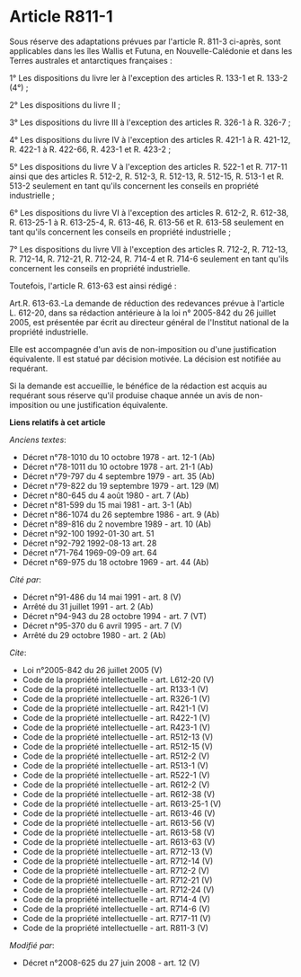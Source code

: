# Article R811-1

Sous réserve des adaptations prévues par l'article R. 811-3 ci-après, sont applicables dans les îles Wallis et Futuna, en
Nouvelle-Calédonie et dans les Terres australes et antarctiques françaises : 

1° Les dispositions du livre Ier à l'exception des articles R. 133-1 et R. 133-2 (4°) ; 

2° Les dispositions du livre II ; 

3° Les dispositions du livre III à l'exception des articles R. 326-1 à R. 326-7 ; 

4° Les dispositions du livre IV à l'exception des articles R. 421-1 à R. 421-12, R. 422-1 à R. 422-66, R. 423-1 et R.
423-2 ; 

5° Les dispositions du livre V à l'exception des articles R. 522-1 et R. 717-11 ainsi que des articles R. 512-2, R. 512-3, R.
512-13, R. 512-15, R. 513-1 et R. 513-2 seulement en tant qu'ils concernent les conseils en propriété industrielle ; 

6° Les dispositions du livre VI à l'exception des articles R. 612-2, R. 612-38, R. 613-25-1 à R. 613-25-4, R. 613-46, R.
613-56 et R. 613-58 seulement en tant qu'ils concernent les conseils en propriété industrielle ; 

7° Les dispositions du livre VII à l'exception des articles R. 712-2, R. 712-13, R. 712-14, R. 712-21, R. 712-24, R. 714-4 et
R. 714-6 seulement en tant qu'ils concernent les conseils en propriété industrielle. 

Toutefois, l'article R. 613-63 est ainsi rédigé : 

Art.R. 613-63.-La demande de réduction des redevances prévue à l'article L. 612-20, dans sa rédaction antérieure à la loi n°
2005-842 du 26 juillet 2005, est présentée par écrit au directeur général de l'Institut national de la propriété
industrielle. 

Elle est accompagnée d'un avis de non-imposition ou d'une justification équivalente. Il est statué par décision motivée. La
décision est notifiée au requérant. 

Si la demande est accueillie, le bénéfice de la rédaction est acquis au requérant sous réserve qu'il produise chaque année un
avis de non-imposition ou une justification équivalente.

**Liens relatifs à cet article**

_Anciens textes_:

  - Décret n°78-1010 du 10 octobre 1978 - art. 12-1 (Ab)
  - Décret n°78-1011 du 10 octobre 1978 - art. 21-1 (Ab)
  - Décret n°79-797 du 4 septembre 1979 - art. 35 (Ab)
  - Décret n°79-822 du 19 septembre 1979 - art. 129 (M)
  - Décret n°80-645 du 4 août 1980 - art. 7 (Ab)
  - Décret n°81-599 du 15 mai 1981 - art. 3-1 (Ab)
  - Décret n°86-1074 du 26 septembre 1986 - art. 9 (Ab)
  - Décret n°89-816 du 2 novembre 1989 - art. 10 (Ab)
  - Décret n°92-100 1992-01-30 art. 51
  - Décret n°92-792 1992-08-13 art. 28
  - Décret n°71-764 1969-09-09 art. 64
  - Décret n°69-975 du 18 octobre 1969 - art. 44 (Ab)

_Cité par_:

  - Décret n°91-486 du 14 mai 1991 - art. 8 (V)
  - Arrêté du 31 juillet 1991 - art. 2 (Ab)
  - Décret n°94-943 du 28 octobre 1994 - art. 7 (VT)
  - Décret n°95-370 du 6 avril 1995 - art. 7 (V)
  - Arrêté du 29 octobre 1980 - art. 2 (Ab)

_Cite_:

  - Loi n°2005-842 du 26 juillet 2005 (V)
  - Code de la propriété intellectuelle - art. L612-20 (V)
  - Code de la propriété intellectuelle - art. R133-1 (V)
  - Code de la propriété intellectuelle - art. R326-1 (V)
  - Code de la propriété intellectuelle - art. R421-1 (V)
  - Code de la propriété intellectuelle - art. R422-1 (V)
  - Code de la propriété intellectuelle - art. R423-1 (V)
  - Code de la propriété intellectuelle - art. R512-13 (V)
  - Code de la propriété intellectuelle - art. R512-15 (V)
  - Code de la propriété intellectuelle - art. R512-2 (V)
  - Code de la propriété intellectuelle - art. R513-1 (V)
  - Code de la propriété intellectuelle - art. R522-1 (V)
  - Code de la propriété intellectuelle - art. R612-2 (V)
  - Code de la propriété intellectuelle - art. R612-38 (V)
  - Code de la propriété intellectuelle - art. R613-25-1 (V)
  - Code de la propriété intellectuelle - art. R613-46 (V)
  - Code de la propriété intellectuelle - art. R613-56 (V)
  - Code de la propriété intellectuelle - art. R613-58 (V)
  - Code de la propriété intellectuelle - art. R613-63 (V)
  - Code de la propriété intellectuelle - art. R712-13 (V)
  - Code de la propriété intellectuelle - art. R712-14 (V)
  - Code de la propriété intellectuelle - art. R712-2 (V)
  - Code de la propriété intellectuelle - art. R712-21 (V)
  - Code de la propriété intellectuelle - art. R712-24 (V)
  - Code de la propriété intellectuelle - art. R714-4 (V)
  - Code de la propriété intellectuelle - art. R714-6 (V)
  - Code de la propriété intellectuelle - art. R717-11 (V)
  - Code de la propriété intellectuelle - art. R811-3 (V)

_Modifié par_:

  - Décret n°2008-625 du 27 juin 2008 - art. 12 (V)
